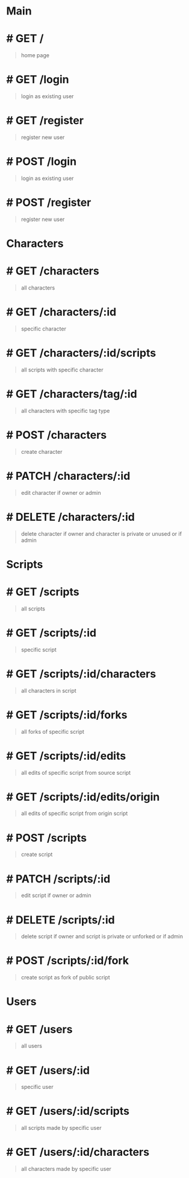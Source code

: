 # Main

# # GET /

> home page

# # GET /login

> login as existing user

# # GET /register

> register new user

# # POST /login

> login as existing user

# # POST /register

> register new user

# Characters

# # GET /characters

> all characters

# # GET /characters/:id

> specific character

# # GET /characters/:id/scripts

> all scripts with specific character

# # GET /characters/tag/:id

> all characters with specific tag type

# # POST /characters

> create character

# # PATCH /characters/:id

> edit character if owner or admin

# # DELETE /characters/:id

> delete character if owner and character is private or unused or if admin

# Scripts

# # GET /scripts

> all scripts

# # GET /scripts/:id

> specific script

# # GET /scripts/:id/characters

> all characters in script

# # GET /scripts/:id/forks

> all forks of specific script

# # GET /scripts/:id/edits

> all edits of specific script from source script

# # GET /scripts/:id/edits/origin

> all edits of specific script from origin script

# # POST /scripts

> create script

# # PATCH /scripts/:id

> edit script if owner or admin

# # DELETE /scripts/:id

> delete script if owner and script is private or unforked or if admin

# # POST /scripts/:id/fork

> create script as fork of public script

# Users

# # GET /users

> all users

# # GET /users/:id

> specific user

# # GET /users/:id/scripts

> all scripts made by specific user

# # GET /users/:id/characters

> all characters made by specific user